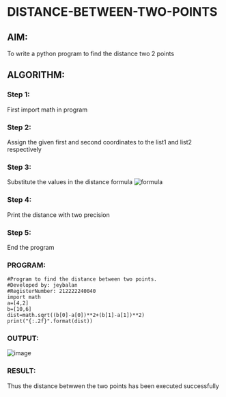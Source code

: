 # DISTANCE-BETWEEN-TWO-POINTS

## AIM:
To write a python program to find the distance two 2 points
## ALGORITHM:
### Step 1: 
First import math in program
### Step 2: 
Assign the given first and second coordinates to the list1 and list2 respectively
### Step 3: 
Substitute the values in the distance formula  ![formula](/formula.JPG)
### Step 4: 
Print the distance with two precision
### Step 5: 
End the program

### PROGRAM:
```
#Program to find the distance between two points.
#Developed by: jeybalan
#RegisterNumber: 212222240040
import math
a=[4,2]
b=[10,6]
dist=math.sqrt((b[0]-a[0])**2+(b[1]-a[1])**2)
print("{:.2f}".format(dist))
```
  
### OUTPUT:
![image](https://github.com/jeyaqbalan7/DISTANCE-BETWEEN-TWO-POINTS/assets/119393851/d2184450-bd50-40a7-b135-886d4fb84383)


### RESULT:
Thus the distance betwwen the two points has been executed successfully
